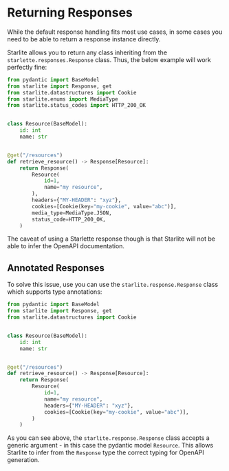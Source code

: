 # Returning Responses

While the default response handling fits most use cases, in some cases you need to be able to return a response instance
directly.

Starlite allows you to return any class inheriting from the `starlette.responses.Response` class. Thus, the below
example will work perfectly fine:

```python
from pydantic import BaseModel
from starlite import Response, get
from starlite.datastructures import Cookie
from starlite.enums import MediaType
from starlite.status_codes import HTTP_200_OK


class Resource(BaseModel):
    id: int
    name: str


@get("/resources")
def retrieve_resource() -> Response[Resource]:
    return Response(
        Resource(
            id=1,
            name="my resource",
        ),
        headers={"MY-HEADER": "xyz"},
        cookies=[Cookie(key="my-cookie", value="abc")],
        media_type=MediaType.JSON,
        status_code=HTTP_200_OK,
    )
```

The caveat of using a Starlette response though is that Starlite will not be able to infer the OpenAPI documentation.

## Annotated Responses

To solve this issue, use you can use the `starlite.response.Response` class which supports type annotations:

```python
from pydantic import BaseModel
from starlite import Response, get
from starlite.datastructures import Cookie


class Resource(BaseModel):
    id: int
    name: str


@get("/resources")
def retrieve_resource() -> Response[Resource]:
    return Response(
        Resource(
            id=1,
            name="my resource",
            headers={"MY-HEADER": "xyz"},
            cookies=[Cookie(key="my-cookie", value="abc")],
        )
    )
```

As you can see above, the `starlite.response.Response` class accepts a generic argument - in this case the pydantic
model `Resource`. This allows Starlite to infer from the `Response` type the correct typing for OpenAPI generation.
